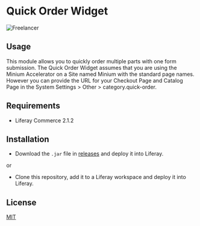 # Quick Order Widget

![Freelancer](doc/preview.gif
)

## Usage

This module allows you to quickly order multiple parts with one form submission.    The Quick Order Widget assumes that
you are using the Minium Accelerator on a Site named Minium with the standard page names.  However you can provide the 
URL for your Checkout Page and Catalog Page in the System Settings > Other > category.quick-order.   

## Requirements

- Liferay Commerce 2.1.2

## Installation

- Download the `.jar` file in [releases](https://github.com/jhanda/quick-order-widget/releases/tag/1.0.0) and deploy it into Liferay.

or

- Clone this repository, add it to a Liferay workspace and deploy it into Liferay.


## License

[MIT](LICENSE)